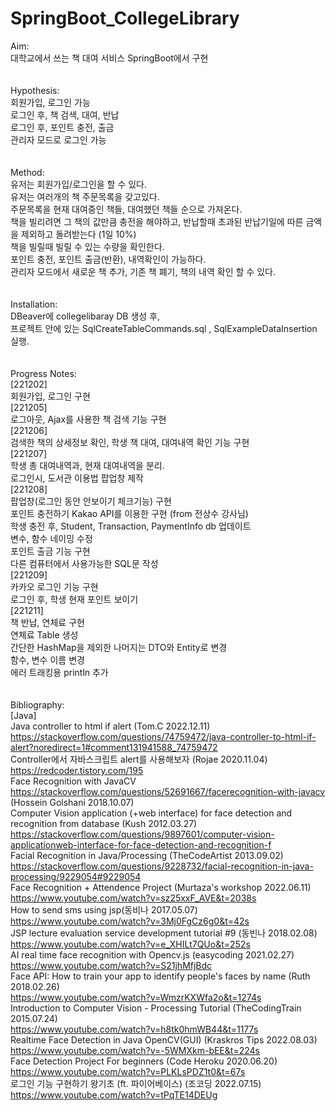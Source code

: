 # SpringBoot_CollegeLibrary



Aim:<br>
대학교에서 쓰는 책 대여 서비스 SpringBoot에서 구현<br>
<br>
<br>
Hypothesis:<br>
회원가입, 로그인 가능<br>
로그인 후, 책 검색, 대여, 반납<br>
로그인 후, 포인트 충전, 출금<br>
관리자 모드로 로그인 가능<br>
<br>
<br>
Method:<br>
유저는 회원가입/로그인을 할 수 있다.<br>
유저는 여러개의 책 주문목록을 갖고있다.<br>
주문목록을 현재 대여중인 책들, 대여했던 책들 순으로 가져온다.<br>
책을 빌리려면 그 책의 값만큼 충전을 해야하고, 반납할때 초과된 반납기일에 따른 금액을 제외하고 돌려받는다 (1일 10%)<br>
책을 빌릴때 빌릴 수 있는 수량을 확인한다.<br>
포인트 충전, 포인트 출금(반환), 내역확인이 가능하다.<br>
관리자 모드에서 새로운 책 추가, 기존 책 폐기, 책의 내역 확인 할 수 있다.<br>
<br>
<br>
Installation:<br>
DBeaver에 collegelibaray DB 생성 후, <br>
프로젝트 안에 있는 SqlCreateTableCommands.sql , SqlExampleDataInsertion 실행.<br>
<br>
<br>
Progress Notes:<br>
[221202]<br>
회원가입, 로그인 구현<br>
[221205]<br>
로그아웃, Ajax를 사용한 책 검색 기능 구현<br>
[221206]<br>
검색한 책의 상세정보 확인, 학생 책 대여, 대여내역 확인 기능 구현<br>
[221207]<br>
학생 총 대여내역과, 현재 대여내역을 분리.<br>
로그인시, 도서관 이용법 팝업창 제작<br>
[221208]<br>
팝업창(로그인 동안 안보이기 체크기능) 구현<br>
포인트 충전하기 Kakao API를 이용한 구현 (from 전상수 강사님)<br>
학생 충전 후, Student, Transaction, PaymentInfo db 업데이트<br>
변수, 함수 네이밍 수정<br>
포인트 출금 기능 구현<br>
다른 컴퓨터에서 사용가능한 SQL문 작성<br>
[221209]<br>
카카오 로그인 기능 구현<br>
로그인 후, 학생 현재 포인트 보이기<br>
[221211]<br>
책 반납, 연체료 구현<br>
연체료 Table 생성<br>
간단한 HashMap을 제외한 나머지는 DTO와 Entity로 변경<br>
함수, 변수 이름 변경<br>
에러 트래킹용 println 추가<br>
<br>
<br>
Bibliography:<br>
[Java]<br>
Java controller to html if alert (Tom.C 2022.12.11)<br>
https://stackoverflow.com/questions/74759472/java-controller-to-html-if-alert?noredirect=1#comment131941588_74759472 <br>
Controller에서 자바스크립트 alert를 사용해보자 (Rojae 2020.11.04)<br>
https://redcoder.tistory.com/195 <br>
Face Recognition with JavaCV<br>
https://stackoverflow.com/questions/52691667/facerecognition-with-javacv (Hossein Golshani 2018.10.07)<br>
Computer Vision application (+web interface) for face detection and recognition from database (Kush 2012.03.27)<br>
https://stackoverflow.com/questions/9897601/computer-vision-applicationweb-interface-for-face-detection-and-recognition-f <br>
Facial Recognition in Java/Processing (TheCodeArtist 2013.09.02)<br>
https://stackoverflow.com/questions/9228732/facial-recognition-in-java-processing/9229054#9229054 <br>
Face Recognition + Attendence Project (Murtaza's workshop 2022.06.11)<br>
https://www.youtube.com/watch?v=sz25xxF_AVE&t=2038s<br>
How to send sms using jsp(동비나 2017.05.07)<br>
https://www.youtube.com/watch?v=3Mj0FgCz6g0&t=42s <br>
JSP lecture evaluation service development tutorial #9 (동빈나 2018.02.08)<br>
https://www.youtube.com/watch?v=e_XHILt7QUo&t=252s <br>
AI real time face recognition with Opencv.js (easycoding 2021.02.27)<br>
https://www.youtube.com/watch?v=S21jhMfjBdc<br>
Face API: How to train your app to identify people's faces by name (Ruth 2018.02.26)<br>
https://www.youtube.com/watch?v=WmzrKXWfa2o&t=1274s<br>
Introduction to Computer Vision - Processing Tutorial (TheCodingTrain 2015.07.24)<br>
https://www.youtube.com/watch?v=h8tk0hmWB44&t=1177s<br>
Realtime Face Detection in Java OpenCV(GUI) (Kraskros Tips 2022.08.03)<br>
https://www.youtube.com/watch?v=-5WMXkm-bEE&t=224s<br>
Face Detection Project For beginners (Code Heroku 2020.06.20)<br>
https://www.youtube.com/watch?v=PLKLsPDZ1t0&t=67s<br>
로그인 기능 구현하기 왕기초 (ft. 파이어베이스) (조코딩 2022.07.15)<br>
https://www.youtube.com/watch?v=tPqTE14DEUg<br>
